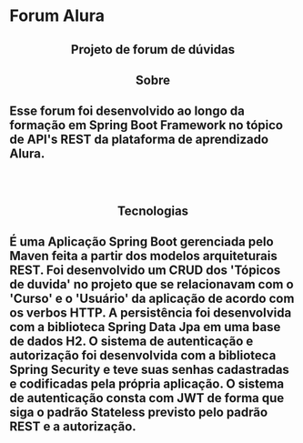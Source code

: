 # Forum Alura

<h2 align ="center"> Projeto de forum de dúvidas </h2>

<h2 align ="center" > Sobre <h2>

<p> Esse forum foi desenvolvido ao longo da formação em Spring Boot Framework no tópico de API's REST da plataforma de aprendizado Alura. </p> 
<br/>

 <h2 align ="center" > Tecnologias <h2>

<p> É uma Aplicação Spring Boot gerenciada pelo Maven feita a partir dos modelos arquiteturais REST. Foi desenvolvido um CRUD dos 'Tópicos de duvida' no projeto que se relacionavam com o 'Curso' e o 'Usuário' da aplicação de acordo com os verbos HTTP. A persistência foi desenvolvida com a biblioteca Spring Data Jpa em uma base de dados H2. O sistema de autenticação e autorização foi desenvolvida com a biblioteca Spring Security e teve suas senhas cadastradas e codificadas pela própria aplicação. O sistema de autenticação consta com JWT de forma que siga o padrão Stateless previsto pelo padrão REST e a autorização.</p>
